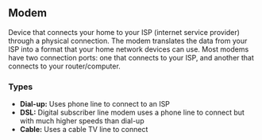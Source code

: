 ## Modem

Device that connects your home to your ISP (internet service provider) through a physical connection. The modem translates the data from your ISP into a format that your home network devices can use. Most modems have two connection ports: one that connects to your ISP, and another that connects to your router/computer.

### Types

- **Dial-up:** Uses phone line to connect to an ISP
- **DSL:** Digital subscriber line modem uses a phone line to connect but with much higher speeds than dial-up
- **Cable:** Uses a cable TV line to connect
